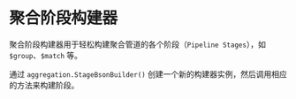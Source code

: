 # 聚合阶段构建器
聚合阶段构建器用于轻松构建聚合管道的各个阶段（`Pipeline Stages`），如 `$group`、`$match` 等。

通过 `aggregation.StageBsonBuilder()` 创建一个新的构建器实例，然后调用相应的方法来构建阶段。
